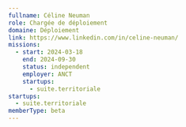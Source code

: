 ```yaml
---
fullname: Céline Neuman
role: Chargée de déploiement
domaine: Déploiement
link: https://www.linkedin.com/in/celine-neuman/
missions:
  - start: 2024-03-18
    end: 2024-09-30
    status: independent
    employer: ANCT
    startups:
      - suite.territoriale
startups:
  - suite.territoriale
memberType: beta
---
```


